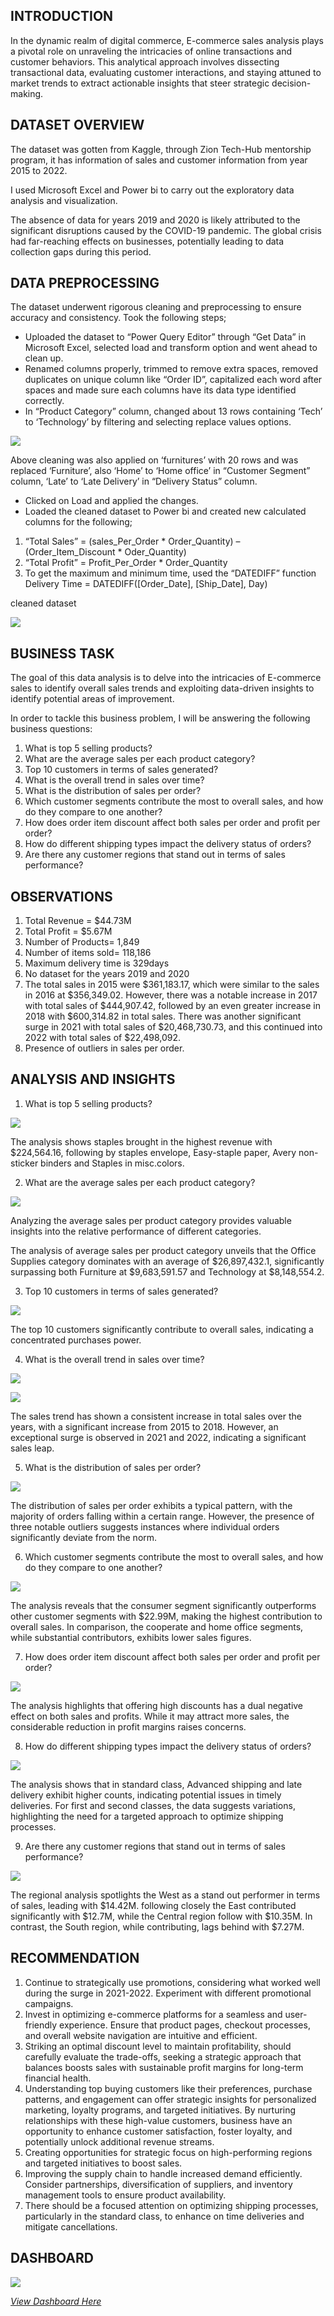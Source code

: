 ## INTRODUCTION
In the dynamic realm of digital commerce, E-commerce sales analysis plays a pivotal role on unraveling the intricacies of online transactions and customer behaviors. This analytical approach involves dissecting transactional data, evaluating customer interactions, and staying attuned to market trends to extract actionable insights that steer strategic decision-making.

## DATASET OVERVIEW
The dataset was gotten from Kaggle, through Zion Tech-Hub mentorship program, it has information of sales and customer information from year 2015 to 2022.

I used Microsoft Excel and Power bi to carry out the exploratory data analysis and visualization.

The absence of data for years 2019 and 2020 is likely attributed to the significant disruptions caused by the COVID-19 pandemic. The global crisis had far-reaching effects on businesses, potentially leading to data collection gaps during this period.

## DATA PREPROCESSING
The dataset underwent rigorous cleaning and preprocessing to ensure accuracy and consistency. Took the following steps;

- Uploaded the dataset to “Power Query Editor” through “Get Data” in Microsoft Excel, selected load and transform option and went ahead to clean up.
- Renamed columns properly, trimmed to remove extra spaces, removed duplicates on unique column like “Order ID”, capitalized each word after spaces and made sure each columns have its data type identified correctly.
- In “Product Category” column, changed about 13 rows containing ‘Tech’ to ‘Technology’ by filtering and selecting replace values options.

![](category_clean.PNG)

 Above cleaning was also applied on ‘furnitures’ with 20 rows and was replaced ‘Furniture’, also ‘Home’ to ‘Home office’ in “Customer Segment” column, ‘Late’ to ‘Late Delivery’ in “Delivery Status” column.
-	Clicked on Load and applied the changes.
-	Loaded the cleaned dataset to Power bi and created new calculated columns for the following;
1.	“Total Sales” = (sales_Per_Order * Order_Quantity) – (Order_Item_Discount * Oder_Quantity)
2.	“Total Profit” = Profit_Per_Order * Order_Quantity
3.	To get the maximum and minimum time, used the “DATEDIFF” function
Delivery Time = DATEDIFF([Order_Date], [Ship_Date], Day)

cleaned dataset

![](Cleaned_dataset.PNG)

## BUSINESS TASK
The goal of this data analysis is to delve into the intricacies of E-commerce sales to identify overall sales trends and exploiting data-driven insights to identify potential areas of improvement.

In order to tackle this business problem, I will be answering the following business questions:
1.	What is top 5 selling products?
2.	What are the average sales per each product category?
3.	Top 10 customers in terms of sales generated?
4.	What is the overall trend in sales over time?
5.	What is the distribution of sales per order?
6.	Which customer segments contribute the most to overall sales, and how do they compare to one another?
7.	How does order item discount affect both sales per order and profit per order?
8.	How do different shipping types impact the delivery status of orders?
9.	Are there any customer regions that stand out in terms of sales performance?
    
## OBSERVATIONS
1.	Total Revenue = $44.73M
2.	Total Profit = $5.67M
3.	Number of Products= 1,849
4.	Number of items sold= 118,186
5. Maximum delivery time is 329days
6.	No dataset for the years 2019 and 2020
7.	The total sales in 2015 were $361,183.17, which were similar to the sales in 2016 at $356,349.02. However, there was a notable increase in 2017 with total sales of $444,907.42, followed by an even greater increase in 2018 with $600,314.82 in total sales. There was another significant surge in 2021 with total sales of $20,468,730.73, and this continued into 2022 with total sales of $22,498,092.
8.	Presence of outliers in sales per order.

## ANALYSIS AND INSIGHTS
1. What is top 5 selling products?

![](Top5_Products.PNG)
   
The analysis shows staples brought in the highest revenue with $224,564.16, following by staples envelope, Easy-staple paper, Avery non-sticker binders and Staples in misc.colors.


2. What are the average sales per each product category?

![](Average_sales.PNG)
   
Analyzing the average sales per product category provides valuable insights into the relative performance of different categories. 

The analysis of average sales per product category unveils that the Office Supplies category dominates with an average of $26,897,432.1, significantly surpassing both Furniture at $9,683,591.57 and Technology at $8,148,554.2.

3.	Top 10 customers in terms of sales generated?

![](Top_customers.PNG)
   
The top 10 customers significantly contribute to overall sales, indicating a concentrated purchases power.

4.	What is the overall trend in sales over time?

![](Monthly_salestrend.PNG)

![](Yearly_Salestrend.PNG)
   
The sales trend has shown a consistent increase in total sales over the years, with a significant increase from 2015 to 2018. However, an exceptional surge is observed in 2021 and 2022, indicating a significant sales leap.

5.	What is the distribution of sales per order?

![](Dist_Of_PerOrder.PNG)
   
The distribution of sales per order exhibits a typical pattern, with the majority of orders falling within a certain range. However, the presence of three notable outliers suggests instances where individual orders significantly deviate from the norm.

6.	Which customer segments contribute the most to overall sales, and how do they compare to one another?

![](Customer_segment.PNG)
    
The analysis reveals that the consumer segment significantly outperforms other customer segments with $22.99M, making the highest contribution to overall sales. In comparison, the cooperate and home office segments, while substantial contributors, exhibits lower sales figures. 

7.	How does order item discount affect both sales per order and profit per order?

![](Effect_OF_Discount.PNG)
   
The analysis highlights that offering high discounts has a dual negative effect on both sales and profits. While it may attract more sales, the considerable reduction in profit margins raises concerns.

8.	How do different shipping types impact the delivery status of orders?

![](Impact_ofshiptype.PNG)
   
The analysis shows that in standard class, Advanced shipping and late delivery exhibit higher counts, indicating potential issues in timely deliveries. For first and second classes, the data suggests variations, highlighting the need for a targeted approach to optimize shipping processes.

9.	Are there any customer regions that stand out in terms of sales performance?

![](Regions.PNG)
    
The regional analysis spotlights the West as a stand out performer in terms of sales, leading with $14.42M. following closely the East contributed significantly with $12.7M, while the Central region follow with $10.35M. In contrast, the South region, while contributing, lags behind with $7.27M. 


## RECOMMENDATION
1.	Continue to strategically use promotions, considering what worked well during the surge in 2021-2022. Experiment with different promotional campaigns.
2.	Invest in optimizing e-commerce platforms for a seamless and user-friendly experience. Ensure that product pages, checkout processes, and overall website navigation are intuitive and efficient.
3.	Striking an optimal discount level to maintain profitability, should carefully evaluate the trade-offs, seeking a strategic approach that balances boosts sales with sustainable profit margins for long-term financial health.
4.	Understanding top buying customers like their preferences, purchase patterns, and engagement can offer strategic insights for personalized marketing, loyalty programs, and targeted initiatives.
 By nurturing relationships with these high-value customers, business have an opportunity to enhance customer satisfaction, foster loyalty, and potentially unlock additional revenue streams.
6.	Creating opportunities for strategic focus on high-performing regions and targeted initiatives to boost sales.
7.	Improving the supply chain to handle increased demand efficiently. Consider partnerships, diversification of suppliers, and inventory management tools to ensure product availability.
8.	There should be a focused attention on optimizing shipping processes, particularly in the standard class, to enhance on time deliveries and mitigate cancellations.


## DASHBOARD
![](Page1.PNG)

*[View Dashboard Here](https://app.powerbi.com/view?r=eyJrIjoiOTFmMzZiNGQtNWI3Yi00NzNiLWJiZWEtZjcxM2JjOWQ3OGYwIiwidCI6ImRmODY3OWNkLWE4MGUtNDVkOC05OWFjLWM4M2VkN2ZmOTVhMCJ9)*

